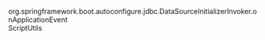 org.springframework.boot.autoconfigure.jdbc.DataSourceInitializerInvoker.onApplicationEvent  
ScriptUtils  